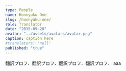 ```yaml
---
type: People
name: Honnyaku One
slug: /honnyaku-one/
role: Translator
date: "2015-05-28"
avatar: "../assets/avatars/avatar.png"
caption: caption here
#translators: 'null'
published: "true"
---
```

翻訳プロフ．翻訳プロフ．翻訳プロフ．翻訳プロフ．
aaa